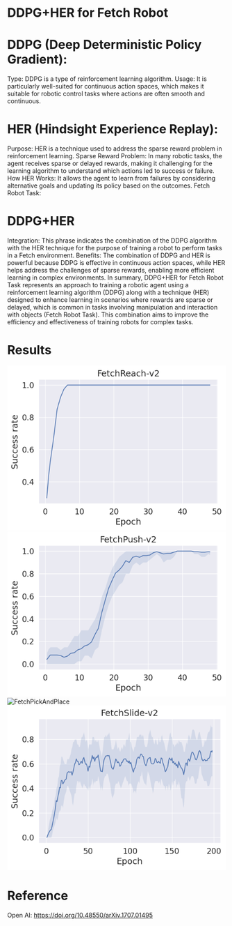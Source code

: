 # DDPG+HER  for Fetch Robot

# DDPG (Deep Deterministic Policy Gradient):

Type: DDPG is a type of reinforcement learning algorithm.
Usage: It is particularly well-suited for continuous action spaces, which makes it suitable for robotic control tasks where actions are often smooth and continuous.

# HER (Hindsight Experience Replay):

Purpose: HER is a technique used to address the sparse reward problem in reinforcement learning.
Sparse Reward Problem: In many robotic tasks, the agent receives sparse or delayed rewards, making it challenging for the learning algorithm to understand which actions led to success or failure.
How HER Works: It allows the agent to learn from failures by considering alternative goals and updating its policy based on the outcomes.
Fetch Robot Task:

# DDPG+HER

Integration: This phrase indicates the combination of the DDPG algorithm with the HER technique for the purpose of training a robot to perform tasks in a Fetch environment.
Benefits: The combination of DDPG and HER is powerful because DDPG is effective in continuous action spaces, while HER helps address the challenges of sparse rewards, enabling more efficient learning in complex environments.
In summary, DDPG+HER for Fetch Robot Task represents an approach to training a robotic agent using a reinforcement learning algorithm (DDPG) along with a technique (HER) designed to enhance learning in scenarios where rewards are sparse or delayed, which is common in tasks involving manipulation and interaction with objects (Fetch Robot Task). This combination aims to improve the efficiency and effectiveness of training robots for complex tasks.

# Results

![FetchReach](Reach.png)
![FetchPush](Push.png)
![FetchPickAndPlace](PicAndPlacepng.png)
![FetchSlice](Slide.png)


# Reference
Open AI: https://doi.org/10.48550/arXiv.1707.01495
